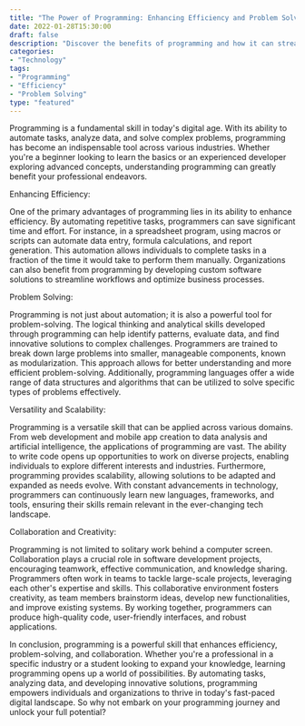 ```yaml
---
title: "The Power of Programming: Enhancing Efficiency and Problem Solving"
date: 2022-01-28T15:30:00
draft: false
description: "Discover the benefits of programming and how it can streamline processes and improve problem-solving."
categories:
- "Technology"
tags:
- "Programming"
- "Efficiency"
- "Problem Solving"
type: "featured"
---
```


Programming is a fundamental skill in today's digital age. With its ability to automate tasks, analyze data, and solve complex problems, programming has become an indispensable tool across various industries. Whether you're a beginner looking to learn the basics or an experienced developer exploring advanced concepts, understanding programming can greatly benefit your professional endeavors.

Enhancing Efficiency:

One of the primary advantages of programming lies in its ability to enhance efficiency. By automating repetitive tasks, programmers can save significant time and effort. For instance, in a spreadsheet program, using macros or scripts can automate data entry, formula calculations, and report generation. This automation allows individuals to complete tasks in a fraction of the time it would take to perform them manually. Organizations can also benefit from programming by developing custom software solutions to streamline workflows and optimize business processes.

Problem Solving:

Programming is not just about automation; it is also a powerful tool for problem-solving. The logical thinking and analytical skills developed through programming can help identify patterns, evaluate data, and find innovative solutions to complex challenges. Programmers are trained to break down large problems into smaller, manageable components, known as modularization. This approach allows for better understanding and more efficient problem-solving. Additionally, programming languages offer a wide range of data structures and algorithms that can be utilized to solve specific types of problems effectively.

Versatility and Scalability:

Programming is a versatile skill that can be applied across various domains. From web development and mobile app creation to data analysis and artificial intelligence, the applications of programming are vast. The ability to write code opens up opportunities to work on diverse projects, enabling individuals to explore different interests and industries. Furthermore, programming provides scalability, allowing solutions to be adapted and expanded as needs evolve. With constant advancements in technology, programmers can continuously learn new languages, frameworks, and tools, ensuring their skills remain relevant in the ever-changing tech landscape.

Collaboration and Creativity:

Programming is not limited to solitary work behind a computer screen. Collaboration plays a crucial role in software development projects, encouraging teamwork, effective communication, and knowledge sharing. Programmers often work in teams to tackle large-scale projects, leveraging each other's expertise and skills. This collaborative environment fosters creativity, as team members brainstorm ideas, develop new functionalities, and improve existing systems. By working together, programmers can produce high-quality code, user-friendly interfaces, and robust applications.

In conclusion, programming is a powerful skill that enhances efficiency, problem-solving, and collaboration. Whether you're a professional in a specific industry or a student looking to expand your knowledge, learning programming opens up a world of possibilities. By automating tasks, analyzing data, and developing innovative solutions, programming empowers individuals and organizations to thrive in today's fast-paced digital landscape. So why not embark on your programming journey and unlock your full potential?
